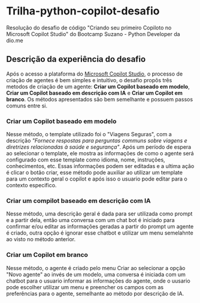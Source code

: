 # Trilha-python-copilot-desafio
Resolução do desafio de código "Criando seu primeiro Copiloto no Microsoft Copilot Studio" do Bootcamp Suzano - Python Developer da dio.me

## Descrição da experiência do desafio

Após o acesso a plataforma do [Microsoft Copilot Studio](https://www.microsoft.com/pt-br/microsoft-copilot/microsoft-copilot-studio), o processo de criação de agentes é bem simples e intuitivo, o desafio propôs três metodos de criação de um agente: **Criar um Copilot baseado em modelo**, **Criar um Copilot baseado em descrição com IA** e **Criar um Copilot em branco**. Os métodos apresentados são bem semelhante e possuem passos comuns entre si.

### Criar um Copilot baseado em modelo
Nesse método, o template utilizado foi o "Viagens Seguras", com a descrição *"Fornece respostas para perguntas communs sobre viagens e diretrizes relacionadas à saúde e segurança"*. Após um período de espera ao selecionar o template, ele mostra as informações de como o agente será configurado com esse template como idioma, nome, instruções, conhecimentos, etc. Essas informações podem ser editadas e a ultima ação é clicar o botão criar, esse método pode auxiliar ao utilizar um template para um contexto geral o copilot e após isso o usuario pode editar para o contexto especifico.

### Criar um compilot baseado em descrição com IA
Nesse método, uma descrição geral é dada para ser utilizada como prompt e a partir dela, então uma conversa com um chat bot é iniciado para confirmar e/ou editar as informações geradas a partir do prompt um agente é criado, outra opção é ignorar esse chatbot e utilizar um menu semelahnte ao visto no método anterior.

### Criar um Copilot em branco
Nesse método, o agente é criado pelo menu Criar ao selecionar a opção "Novo agente" ao invés de um modelo, uma conversa é iniciada com um chatbot para o usuario informar as informações do agente, onde o uusario pode escolher utilizar um menu e preencher os campos com as preferências para o agente, semelhante ao método por descrição de IA.
